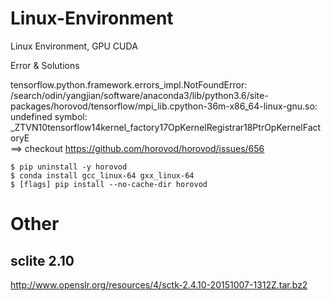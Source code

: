 # Linux-Environment
Linux Environment, GPU CUDA

Error & Solutions

tensorflow.python.framework.errors_impl.NotFoundError: /search/odin/yangjian/software/anaconda3/lib/python3.6/site-packages/horovod/tensorflow/mpi_lib.cpython-36m-x86_64-linux-gnu.so: undefined symbol: _ZTVN10tensorflow14kernel_factory17OpKernelRegistrar18PtrOpKernelFactoryE <br>
==> checkout https://github.com/horovod/horovod/issues/656  <br>
```
$ pip uninstall -y horovod
$ conda install gcc_linux-64 gxx_linux-64
$ [flags] pip install --no-cache-dir horovod
```
# Other
## sclite 2.10
http://www.openslr.org/resources/4/sctk-2.4.10-20151007-1312Z.tar.bz2
